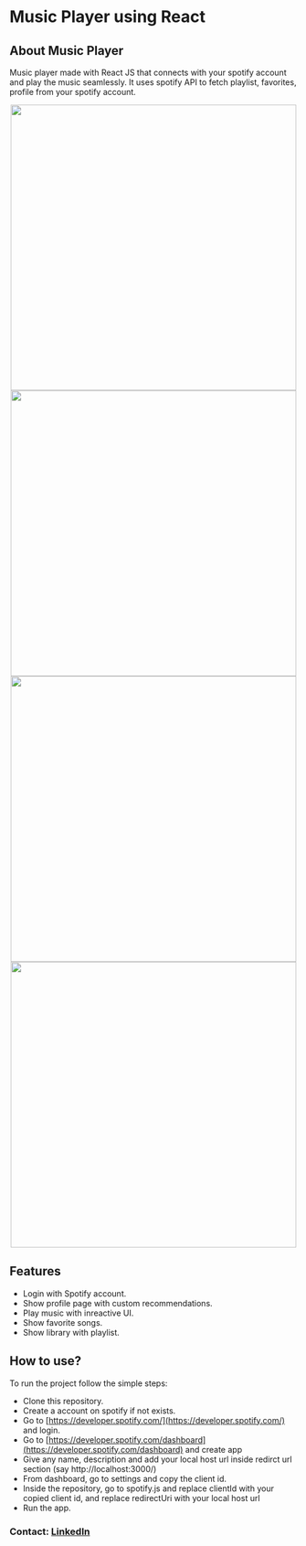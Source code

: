 # Music Player using React

## About Music Player

Music player made with React JS that connects with your spotify account and play the music seamlessly. It uses spotify API to fetch playlist, favorites, profile from your spotify account.

<p align="center">
  <img width="500" src="https://github.com/Meenakshiratnawat/music-player-using-react/blob/master/assets/player.png" />
  <img width="500" src="https://github.com/Meenakshiratnawat/music-player-using-react/blob/master/assets/library.png" />
  <img width="500" src="https://github.com/Meenakshiratnawat/music-player-using-react/blob/master/assets/favorites.png" />
  <img width="500" src="https://github.com/Meenakshiratnawat/music-player-using-react/blob/master/assets/feed.png" />
</p>

## Features

- Login with Spotify account.
- Show profile page with custom recommendations.
- Play music with inreactive UI.
- Show favorite songs.
- Show library with playlist.

## How to use?

To run the project follow the simple steps:

- Clone this repository.
- Create a account on spotify if not exists.
- Go to [https://developer.spotify.com/](https://developer.spotify.com/) and login.
- Go to [https://developer.spotify.com/dashboard](https://developer.spotify.com/dashboard) and create app
- Give any name, description and add your local host url inside redirct url section (say http://localhost:3000/)
- From dashboard, go to settings and copy the client id.
- Inside the repository, go to spotify.js and replace clientId with your copied client id, and replace redirectUri with your local host url
- Run the app.

### Contact: [LinkedIn](https://www.linkedin.com/in/meenakshi-ratnawat-aa71771b2/)
